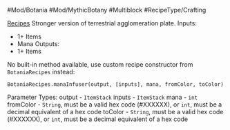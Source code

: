 #Mod/Botania #Mod/MythicBotany #Multiblock #RecipeType/Crafting

<ins>Recipes</ins>
Stronger version of terrestrial agglomeration plate.
Inputs:
- 1+ Items
- Mana
Outputs:
- 1+ Items

No built-in method available, use custom recipe constructor from `BotaniaRecipes` instead:
```
BotaniaRecipes.manaInfuser(output, [inputs], mana, fromColor, toColor)
```

Parameter Types:
output - `ItemStack`
inputs - `ItemStack`
mana - `int`
fromColor - `String`, must be a valid hex code (#XXXXXX), or `int`, must be a decimal equivalent of a hex code
toColor - `String`, must be a valid hex code (#XXXXXX), or `int`, must be a decimal equivalent of a hex code